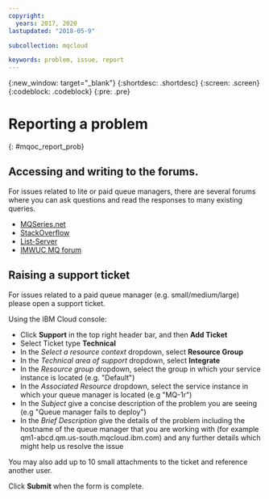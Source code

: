 ```yaml
---
copyright:
  years: 2017, 2020
lastupdated: "2018-05-9"

subcollection: mqcloud

keywords: problem, issue, report
---
```


{:new_window: target="_blank"}
{:shortdesc: .shortdesc}
{:screen: .screen}
{:codeblock: .codeblock}
{:pre: .pre}

# Reporting a problem
{: #mqoc_report_prob}


## Accessing and writing to the forums.

For issues related to lite or paid queue managers, there are several forums where you
can ask questions and read the responses to many existing queries.

* [MQSeries.net](http://www.mqseries.net/phpBB2/index.php)
* [StackOverflow](https://stackoverflow.com/questions/tagged/ibm-mq)
* [List-Server](https://listserv.meduniwien.ac.at/archives/mqser-l.html)
* [IMWUC MQ forum](https://community.ibm.com/community/user/imwuc/communities/community-home/digestviewer?communitykey=183ec850-4947-49c8-9a2e-8e7c7fc46c64&tab=digestviewer)

## Raising a support ticket

For issues related to a paid queue manager (e.g. small/medium/large) please open a support ticket.

Using the IBM Cloud console:

  * Click **Support** in the top right header bar, and then **Add Ticket**
  * Select Ticket type **Technical**
  * In the *Select a resource context* dropdown, select **Resource Group**
  * In the *Technical area of support* dropdown, select **Integrate**
  * In the *Resource group* dropdown, select the group in which your service instance is located (e.g. "Default")
  * In the *Associated Resource* dropdown, select the service instance in which your queue manager is located (e.g "MQ-1r")
  * In the *Subject* give a concise description of the problem you are seeing (e.g "Queue manager fails to deploy")
  * In the *Brief Description* give the details of the problem including the hostname of the queue manager that you are working with (for example qm1-abcd.qm.us-south.mqcloud.ibm.com) and any further details which might help us resolve the issue

  You may also add up to 10 small attachments to the ticket and reference another user.

  Click **Submit** when the form is complete.

